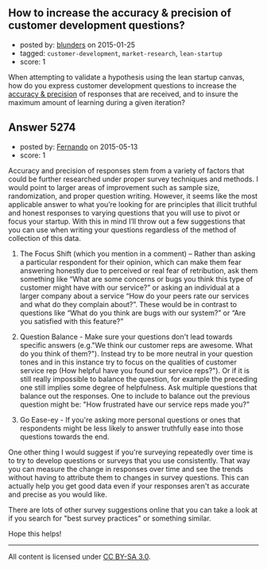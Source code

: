 ## How to increase the accuracy & precision of customer development questions?

- posted by: [blunders](https://stackexchange.com/users/216182/blunders) on 2015-01-25
- tagged: `customer-development`, `market-research`, `lean-startup`
- score: 1

When attempting to validate a hypothesis using the lean startup canvas, how do you express customer development questions to increase the [accuracy & precision][1] of responses that are received, and to insure the maximum amount of learning during a given iteration? 


  [1]: http://en.wikipedia.org/wiki/Accuracy_and_precision


## Answer 5274

- posted by: [Fernando](https://stackexchange.com/users/5092626/fernando) on 2015-05-13
- score: 1

Accuracy and precision of responses stem from a variety of factors that could be further researched under proper survey techniques and methods. I would point to larger areas of improvement such as sample size, randomization, and proper question writing. However, it seems like the most applicable answer to what you’re looking for are principles that illicit truthful and honest responses to varying questions that you will use to pivot or focus your startup. With this in mind I’ll throw out a few suggestions that you can use when writing your questions regardless of the method of collection of this data.

1. The Focus Shift (which you mention in a comment) – Rather than asking a particular respondent for their opinion, which can make them fear answering honestly due to perceived or real fear of retribution, ask them something like “What are some concerns or bugs you think this type of customer might have with our service?” or asking an individual at a larger company about a service “How do your peers rate our services and what do they complain about?”. These would be in contrast to questions like “What do you think are bugs with our system?” or “Are you satisfied with this feature?”

2. Question Balance - Make sure your questions don't lead towards specific answers (e.g."We think our customer reps are awesome. What do you think of them?"). Instead try to be more neutral in your question tones and in this instance try to focus on the qualities of customer service rep (How helpful have you found our service reps?"). Or if it is still really impossible to balance the question, for example the preceding one still implies some degree of helpfulness. Ask multiple questions that balance out the responses. One to include to balance out the previous question might be: "How frustrated have our service reps made you?"
3. Go Ease-ey - If you're asking more personal questions or ones that respondents might be less likely to answer truthfully ease into those questions towards the end.

One other thing I would suggest if you're surveying repeatedly over time is to try to develop questions or surveys that you use consistently. That way you can measure the change in responses over time and see the trends without having to attribute them to changes in survey questions. This can actually help you get good data even if your responses aren't as accurate and precise as you would like.

There are lots of other survey suggestions online that you can take a look at if you search for "best survey practices" or something similar.

Hope this helps!



---

All content is licensed under [CC BY-SA 3.0](https://creativecommons.org/licenses/by-sa/3.0/).
